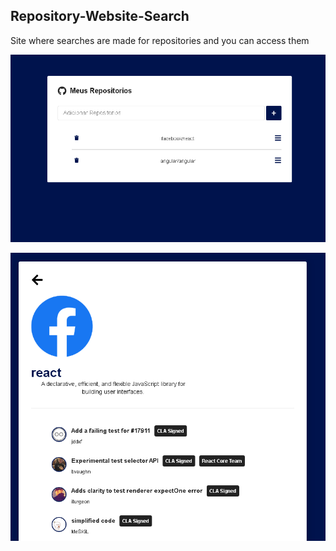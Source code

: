 ## Repository-Website-Search

Site where searches are made for repositories and you can access them


![Project Photo - 1](https://github.com/ArildoMagno/Repository-Website-Search/blob/master/repweb1.png)


![Project Photo - 2](https://github.com/ArildoMagno/Repository-Website-Search/blob/master/repweb2.png)
